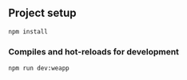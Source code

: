 

## Project setup
```
npm install
```

### Compiles and hot-reloads for development
```
npm run dev:weapp
```